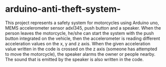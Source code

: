 # arduino-anti-theft-system-
This project represents a safety system for motorcycles using Arduino uno, MEMS accelerometer sensor adxl345, push button and a speaker. When the person leaves the motorcycle, he/she can start the system with the push button integrated on the vehicle, then the accelerometer is reading different acceleration values on the x, y and z axis. When the given acceleration value written in the code is crossed on the z axis (someone has attempted to move the motorcycle), the speaker alarms the owner or people nearby. The sound that is emitted by the speaker is also written in the code.
